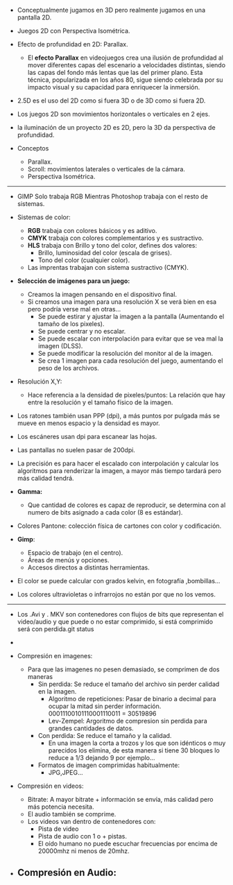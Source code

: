 - Conceptualmente jugamos en 3D pero realmente jugamos en una pantalla 2D.
- Juegos 2D con Perspectiva Isométrica.
- Efecto de profundidad en 2D: Parallax.
	- El **efecto Parallax** en videojuegos crea una ilusión de profundidad al mover diferentes capas del escenario a velocidades distintas, siendo las capas del fondo más lentas que las del primer plano. Esta técnica, popularizada en los años 80, sigue siendo celebrada por su impacto visual y su capacidad para enriquecer la inmersión. 
- 2.5D es el uso del 2D como si fuera 3D o de 3D como si fuera 2D. 
- Los juegos 2D son movimientos horizontales o verticales en 2 ejes.
- la iluminación de un proyecto 2D es 2D, pero la 3D da perspectiva de profundidad.

- Conceptos
	- Parallax.
	- Scroll: movimientos laterales o verticales de la cámara.
	- Perspectiva Isométrica.

-------------
- GIMP Solo trabaja RGB Mientras Photoshop trabaja con el resto de sistemas.
- Sistemas de color:
	- **RGB** trabaja con colores básicos y es aditivo.
	- **CMYK** trabaja con colores complementarios y es sustractivo.
	- **HLS** trabaja con Brillo y tono del color, defines dos valores:
		- Brillo, luminosidad del color (escala de grises).
		- Tono del color (cualquier color).
	- Las imprentas trabajan con sistema sustractivo (CMYK).
- **Selección de imágenes para un juego:**
	- Creamos la imagen pensando en el dispositivo final.
	- Si creamos una imagen para una resolución X se verá bien en esa pero podría verse mal en otras...
		- Se puede estirar y ajustar la imagen a la pantalla (Aumentando el tamaño de los pixeles).
		- Se puede centrar y no escalar.
		- Se puede escalar con interpolación para evitar que se vea mal la imagen (DLSS).
		- Se puede modificar la resolución del monitor al de la imagen.
		- Se crea 1 imagen para cada resolución del juego, aumentando el peso de los archivos.
- Resolución X,Y:
	- Hace referencia a la densidad de pixeles/puntos: La relación que hay entre la resolución y el tamaño físico de la imagen.
- Los ratones también usan PPP (dpi), a más puntos por pulgada más se mueve en menos espacio y la densidad es mayor.
- Los escáneres usan dpi para escanear las hojas.
- Las pantallas no suelen pasar de 200dpi.
- La precisión es para hacer el escalado con interpolación y calcular los algoritmos para renderizar la imagen, a mayor más tiempo tardará pero más calidad tendrá.
- **Gamma:**
	- Que cantidad de colores es capaz de reproducir, se determina con al numero de bits asignado a cada color (8 es estándar).
- Colores Pantone: colección física de cartones con color y codificación.

- **Gimp**:
	- Espacio de trabajo (en el centro).
	- Áreas de menús y opciones.
	- Accesos directos a distintas herramientas.
- El color se puede calcular con grados kelvin, en fotografía ,bombillas...
- Los colores ultravioletas o infrarrojos no están por que no los vemos.

------------
- Los .Avi y . MKV son contenedores con flujos de bits que representan el video/audio y que puede o no estar comprimido, si está comprimido será con perdida.git status
- 
- Compresión en imagenes:
	- Para que las imagenes no pesen demasiado, se comprimen de dos maneras
		- Sin perdida: Se reduce el tamaño del archivo sin perder calidad en la imagen.
			- Algoritmo de repeticiones: Pasar de binario a decimal para ocupar la mitad sin perder información. 00011100101110001110011 = 30519896
			- Lev-Zempel: Argoritmo de compresion sin perdida para grandes cantidades de datos.
		- Con perdida: Se reduce el tamaño y la calidad.
			- En una imagen la corta a trozos y los que son idénticos o muy parecidos los elimina, de esta manera si tiene 30 bloques lo reduce a 1/3 dejando 9 por ejemplo...
		- Formatos de imagen comprimidas habitualmente:
			- JPG,JPEG...
- Compresión en videos:
	- Bitrate: A mayor bitrate + información se envía, más calidad pero más potencia necesita.
	- El audio también se comprime.
	- Los videos van dentro de contenedores con:
		- Pista de video
		- Pista de audio con 1 o + pistas.
		- El oído humano no puede escuchar frecuencias por encima de 20000mhz ni menos de 20mhz.

- Compresión en Audio:
	- 
